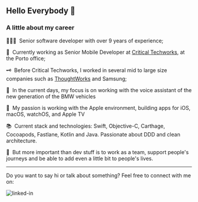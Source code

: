 ## Hello Everybody 👋

### **A little about my career**

🧑🏾‍💻 &nbsp;Senior software developer with over 9 years of experience;

🔭 &nbsp;Currently working as Senior Mobile Developer at [Critical Techworks](https://www.criticaltechworks.com/), at the Porto office;

🗝️ &nbsp;Before Critical Techworks, I worked in several mid to large size companies such as [ThoughtWorks](https://www.thoughtworks.com/) and Samsung;

🚗 &nbsp;In the current days, my focus is on working with the voice assistant of the new generation of the BMW vehicles

🍏 &nbsp;My passion is working with the Apple environment, building apps for iOS, macOS, watchOS, and Apple TV

📚 &nbsp;Current stack and technologies: Swift, Objective-C, Carthage, Cocoapods, Fastlane, Kotlin and Java. Passionate about DDD and clean architecture. 

👯 &nbsp;But more important than dev stuff is to work as a team, support people's journeys and be able to add even a little bit to people's lives.

---

Do you want to say hi or talk about something? Feel free to connect with me on:
 
[<img align="left" alt="linked-in" src="https://img.shields.io/badge/linkedin-%230077B5.svg?&style=for-the-badge&logo=linkedin&logoColor=white" />](https://www.linkedin.com/in/raafaellima/)
